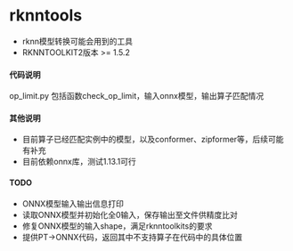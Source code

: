 # rknntools

- rknn模型转换可能会用到的工具
- RKNNTOOLKIT2版本 >= 1.5.2

#### 代码说明


op_limit.py 包括函数check_op_limit，输入onnx模型，输出算子匹配情况


#### 其他说明
- 目前算子已经匹配实例中的模型，以及conformer、zipformer等，后续可能有补充
- 目前依赖onnx库，测试1.13.1可行

#### TODO
- ONNX模型输入输出信息打印
- 读取ONNX模型并初始化全0输入，保存输出至文件供精度比对
- 修复ONNX模型的输入shape，满足rknntoolkits的要求
- 提供PT->ONNX代码，返回其中不支持算子在代码中的具体位置